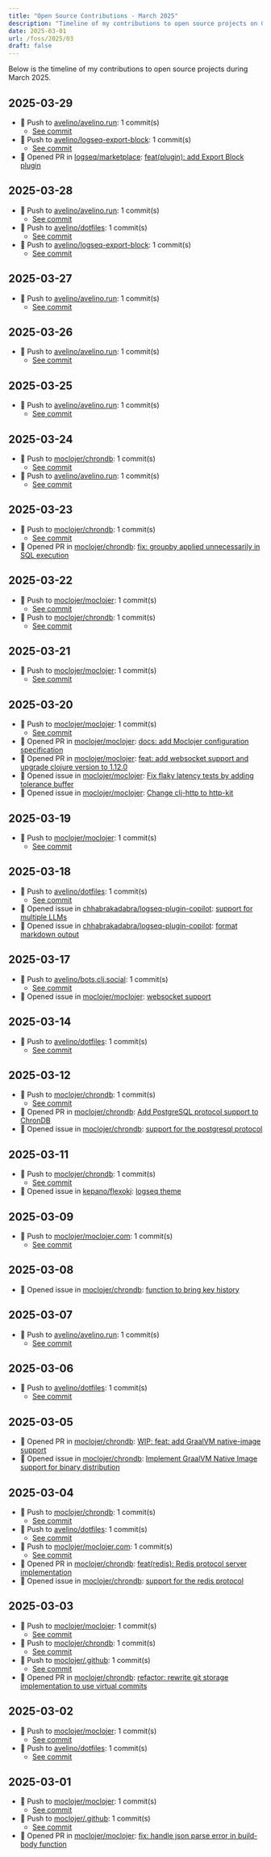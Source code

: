 ```yaml
---
title: "Open Source Contributions - March 2025"
description: "Timeline of my contributions to open source projects on GitHub during March 2025."
date: 2025-03-01
url: /foss/2025/03
draft: false
---
```


Below is the timeline of my contributions to open source projects during March 2025.

## 2025-03-29

- 🔨 Push to [avelino/avelino.run](https://github.com/avelino/avelino.run): 1 commit(s)
  - [See commit](https://github.com/avelino/avelino.run/commits/main/?author=avelino&since=2025-03-29&until=2025-03-29)
- 🔨 Push to [avelino/logseq-export-block](https://github.com/avelino/logseq-export-block): 1 commit(s)
  - [See commit](https://github.com/avelino/logseq-export-block/commits/main/?author=avelino&since=2025-03-29&until=2025-03-29)
- 🔀 Opened PR in [logseq/marketplace](https://github.com/logseq/marketplace): [feat(plugin): add Export Block plugin](https://github.com/logseq/marketplace/pull/635)

## 2025-03-28

- 🔨 Push to [avelino/avelino.run](https://github.com/avelino/avelino.run): 1 commit(s)
  - [See commit](https://github.com/avelino/avelino.run/commits/main/?author=avelino&since=2025-03-28&until=2025-03-28)
- 🔨 Push to [avelino/dotfiles](https://github.com/avelino/dotfiles): 1 commit(s)
  - [See commit](https://github.com/avelino/dotfiles/commits/main/?author=avelino&since=2025-03-28&until=2025-03-28)
- 🔨 Push to [avelino/logseq-export-block](https://github.com/avelino/logseq-export-block): 1 commit(s)
  - [See commit](https://github.com/avelino/logseq-export-block/commits/main/?author=avelino&since=2025-03-28&until=2025-03-28)

## 2025-03-27

- 🔨 Push to [avelino/avelino.run](https://github.com/avelino/avelino.run): 1 commit(s)
  - [See commit](https://github.com/avelino/avelino.run/commits/main/?author=avelino&since=2025-03-27&until=2025-03-27)

## 2025-03-26

- 🔨 Push to [avelino/avelino.run](https://github.com/avelino/avelino.run): 1 commit(s)
  - [See commit](https://github.com/avelino/avelino.run/commits/main/?author=avelino&since=2025-03-26&until=2025-03-26)

## 2025-03-25

- 🔨 Push to [avelino/avelino.run](https://github.com/avelino/avelino.run): 1 commit(s)
  - [See commit](https://github.com/avelino/avelino.run/commits/main/?author=avelino&since=2025-03-25&until=2025-03-25)

## 2025-03-24

- 🔨 Push to [moclojer/chrondb](https://github.com/moclojer/chrondb): 1 commit(s)
  - [See commit](https://github.com/moclojer/chrondb/commits/main/?author=avelino&since=2025-03-24&until=2025-03-24)
- 🔨 Push to [avelino/avelino.run](https://github.com/avelino/avelino.run): 1 commit(s)
  - [See commit](https://github.com/avelino/avelino.run/commits/main/?author=avelino&since=2025-03-24&until=2025-03-24)

## 2025-03-23

- 🔨 Push to [moclojer/chrondb](https://github.com/moclojer/chrondb): 1 commit(s)
  - [See commit](https://github.com/moclojer/chrondb/commits/main/?author=avelino&since=2025-03-23&until=2025-03-23)
- 🔀 Opened PR in [moclojer/chrondb](https://github.com/moclojer/chrondb): [fix: groupby applied unnecessarily in SQL execution](https://github.com/moclojer/chrondb/pull/17)

## 2025-03-22

- 🔨 Push to [moclojer/moclojer](https://github.com/moclojer/moclojer): 1 commit(s)
  - [See commit](https://github.com/moclojer/moclojer/commits/main/?author=avelino&since=2025-03-22&until=2025-03-22)
- 🔨 Push to [moclojer/chrondb](https://github.com/moclojer/chrondb): 1 commit(s)
  - [See commit](https://github.com/moclojer/chrondb/commits/main/?author=avelino&since=2025-03-22&until=2025-03-22)

## 2025-03-21

- 🔨 Push to [moclojer/moclojer](https://github.com/moclojer/moclojer): 1 commit(s)
  - [See commit](https://github.com/moclojer/moclojer/commits/main/?author=avelino&since=2025-03-21&until=2025-03-21)

## 2025-03-20

- 🔨 Push to [moclojer/moclojer](https://github.com/moclojer/moclojer): 1 commit(s)
  - [See commit](https://github.com/moclojer/moclojer/commits/main/?author=avelino&since=2025-03-20&until=2025-03-20)
- 🔀 Opened PR in [moclojer/moclojer](https://github.com/moclojer/moclojer): [docs: add Moclojer configuration specification](https://github.com/moclojer/moclojer/pull/319)
- 🔀 Opened PR in [moclojer/moclojer](https://github.com/moclojer/moclojer): [feat: add websocket support and upgrade clojure version to 1.12.0](https://github.com/moclojer/moclojer/pull/318)
- 🐛 Opened issue in [moclojer/moclojer](https://github.com/moclojer/moclojer): [Fix flaky latency tests by adding tolerance buffer](https://github.com/moclojer/moclojer/issues/321)
- 🐛 Opened issue in [moclojer/moclojer](https://github.com/moclojer/moclojer): [Change clj-http to http-kit](https://github.com/moclojer/moclojer/issues/320)

## 2025-03-19

- 🔨 Push to [moclojer/moclojer](https://github.com/moclojer/moclojer): 1 commit(s)
  - [See commit](https://github.com/moclojer/moclojer/commits/main/?author=avelino&since=2025-03-19&until=2025-03-19)

## 2025-03-18

- 🔨 Push to [avelino/dotfiles](https://github.com/avelino/dotfiles): 1 commit(s)
  - [See commit](https://github.com/avelino/dotfiles/commits/main/?author=avelino&since=2025-03-18&until=2025-03-18)
- 🐛 Opened issue in [chhabrakadabra/logseq-plugin-copilot](https://github.com/chhabrakadabra/logseq-plugin-copilot): [support for multiple LLMs](https://github.com/chhabrakadabra/logseq-plugin-copilot/issues/30)
- 🐛 Opened issue in [chhabrakadabra/logseq-plugin-copilot](https://github.com/chhabrakadabra/logseq-plugin-copilot): [format markdown output](https://github.com/chhabrakadabra/logseq-plugin-copilot/issues/29)

## 2025-03-17

- 🔨 Push to [avelino/bots.clj.social](https://github.com/avelino/bots.clj.social): 1 commit(s)
  - [See commit](https://github.com/avelino/bots.clj.social/commits/main/?author=avelino&since=2025-03-17&until=2025-03-17)
- 🐛 Opened issue in [moclojer/moclojer](https://github.com/moclojer/moclojer): [websocket support](https://github.com/moclojer/moclojer/issues/316)

## 2025-03-14

- 🔨 Push to [avelino/dotfiles](https://github.com/avelino/dotfiles): 1 commit(s)
  - [See commit](https://github.com/avelino/dotfiles/commits/main/?author=avelino&since=2025-03-14&until=2025-03-14)

## 2025-03-12

- 🔨 Push to [moclojer/chrondb](https://github.com/moclojer/chrondb): 1 commit(s)
  - [See commit](https://github.com/moclojer/chrondb/commits/main/?author=avelino&since=2025-03-12&until=2025-03-12)
- 🔀 Opened PR in [moclojer/chrondb](https://github.com/moclojer/chrondb): [Add PostgreSQL protocol support to ChronDB](https://github.com/moclojer/chrondb/pull/16)
- 🐛 Opened issue in [moclojer/chrondb](https://github.com/moclojer/chrondb): [support for the postgresql protocol](https://github.com/moclojer/chrondb/issues/15)

## 2025-03-11

- 🔨 Push to [moclojer/chrondb](https://github.com/moclojer/chrondb): 1 commit(s)
  - [See commit](https://github.com/moclojer/chrondb/commits/main/?author=avelino&since=2025-03-11&until=2025-03-11)
- 🐛 Opened issue in [kepano/flexoki](https://github.com/kepano/flexoki): [logseq theme](https://github.com/kepano/flexoki/issues/107)

## 2025-03-09

- 🔨 Push to [moclojer/moclojer.com](https://github.com/moclojer/moclojer.com): 1 commit(s)
  - [See commit](https://github.com/moclojer/moclojer.com/commits/main/?author=avelino&since=2025-03-09&until=2025-03-09)

## 2025-03-08

- 🐛 Opened issue in [moclojer/chrondb](https://github.com/moclojer/chrondb): [function to bring key history](https://github.com/moclojer/chrondb/issues/14)

## 2025-03-07

- 🔨 Push to [avelino/avelino.run](https://github.com/avelino/avelino.run): 1 commit(s)
  - [See commit](https://github.com/avelino/avelino.run/commits/main/?author=avelino&since=2025-03-07&until=2025-03-07)

## 2025-03-06

- 🔨 Push to [avelino/dotfiles](https://github.com/avelino/dotfiles): 1 commit(s)
  - [See commit](https://github.com/avelino/dotfiles/commits/main/?author=avelino&since=2025-03-06&until=2025-03-06)

## 2025-03-05

- 🔀 Opened PR in [moclojer/chrondb](https://github.com/moclojer/chrondb): [WIP: feat: add GraalVM native-image support](https://github.com/moclojer/chrondb/pull/13)
- 🐛 Opened issue in [moclojer/chrondb](https://github.com/moclojer/chrondb): [Implement GraalVM Native Image support for binary distribution](https://github.com/moclojer/chrondb/issues/12)

## 2025-03-04

- 🔨 Push to [moclojer/chrondb](https://github.com/moclojer/chrondb): 1 commit(s)
  - [See commit](https://github.com/moclojer/chrondb/commits/main/?author=avelino&since=2025-03-04&until=2025-03-04)
- 🔨 Push to [avelino/dotfiles](https://github.com/avelino/dotfiles): 1 commit(s)
  - [See commit](https://github.com/avelino/dotfiles/commits/main/?author=avelino&since=2025-03-04&until=2025-03-04)
- 🔨 Push to [moclojer/moclojer.com](https://github.com/moclojer/moclojer.com): 1 commit(s)
  - [See commit](https://github.com/moclojer/moclojer.com/commits/main/?author=avelino&since=2025-03-04&until=2025-03-04)
- 🔀 Opened PR in [moclojer/chrondb](https://github.com/moclojer/chrondb): [feat(redis): Redis protocol server implementation](https://github.com/moclojer/chrondb/pull/11)
- 🐛 Opened issue in [moclojer/chrondb](https://github.com/moclojer/chrondb): [support for the redis protocol](https://github.com/moclojer/chrondb/issues/10)

## 2025-03-03

- 🔨 Push to [moclojer/moclojer](https://github.com/moclojer/moclojer): 1 commit(s)
  - [See commit](https://github.com/moclojer/moclojer/commits/main/?author=avelino&since=2025-03-03&until=2025-03-03)
- 🔨 Push to [moclojer/chrondb](https://github.com/moclojer/chrondb): 1 commit(s)
  - [See commit](https://github.com/moclojer/chrondb/commits/main/?author=avelino&since=2025-03-03&until=2025-03-03)
- 🔨 Push to [moclojer/.github](https://github.com/moclojer/.github): 1 commit(s)
  - [See commit](https://github.com/moclojer/.github/commits/main/?author=avelino&since=2025-03-03&until=2025-03-03)
- 🔀 Opened PR in [moclojer/chrondb](https://github.com/moclojer/chrondb): [refactor: rewrite git storage implementation to use virtual commits](https://github.com/moclojer/chrondb/pull/9)

## 2025-03-02

- 🔨 Push to [moclojer/moclojer](https://github.com/moclojer/moclojer): 1 commit(s)
  - [See commit](https://github.com/moclojer/moclojer/commits/main/?author=avelino&since=2025-03-02&until=2025-03-02)
- 🔨 Push to [avelino/dotfiles](https://github.com/avelino/dotfiles): 1 commit(s)
  - [See commit](https://github.com/avelino/dotfiles/commits/main/?author=avelino&since=2025-03-02&until=2025-03-02)

## 2025-03-01

- 🔨 Push to [moclojer/moclojer](https://github.com/moclojer/moclojer): 1 commit(s)
  - [See commit](https://github.com/moclojer/moclojer/commits/main/?author=avelino&since=2025-03-01&until=2025-03-01)
- 🔨 Push to [moclojer/.github](https://github.com/moclojer/.github): 1 commit(s)
  - [See commit](https://github.com/moclojer/.github/commits/main/?author=avelino&since=2025-03-01&until=2025-03-01)
- 🔀 Opened PR in [moclojer/moclojer](https://github.com/moclojer/moclojer): [fix: handle json parse error in build-body function](https://github.com/moclojer/moclojer/pull/312)

